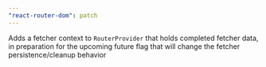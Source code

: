 ```yaml
---
"react-router-dom": patch
---
```


Adds a fetcher context to `RouterProvider` that holds completed fetcher data, in preparation for the upcoming future flag that will change the fetcher persistence/cleanup behavior
